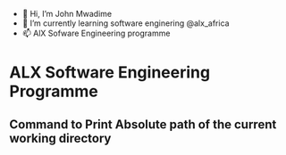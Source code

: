 - 👋 Hi, I’m John Mwadime
- 🌱 I’m currently learning software enginering @alx_africa
- 📫 AlX Sofware Engineering programme

# ALX Software Engineering Programme

<!---
Scott-TechStar/alx-pre_course is a ✨ special ✨ repository because its `README.md` (this file) appears on your GitHub profile.
You can click the Preview link to take a look at your changes.
--->

## Command to Print Absolute path of the current working directory
